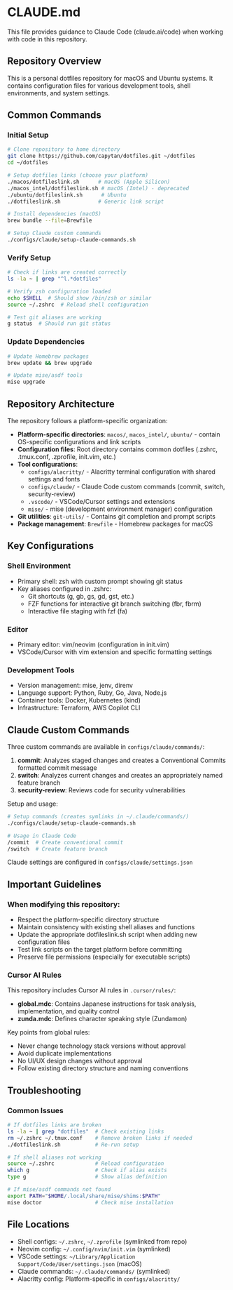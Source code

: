 # CLAUDE.md

This file provides guidance to Claude Code (claude.ai/code) when working with code in this repository.

## Repository Overview

This is a personal dotfiles repository for macOS and Ubuntu systems. It contains configuration files for various development tools, shell environments, and system settings.

## Common Commands

### Initial Setup
```bash
# Clone repository to home directory
git clone https://github.com/capytan/dotfiles.git ~/dotfiles
cd ~/dotfiles

# Setup dotfiles links (choose your platform)
./macos/dotfileslink.sh      # macOS (Apple Silicon)
./macos_intel/dotfileslink.sh # macOS (Intel) - deprecated
./ubuntu/dotfileslink.sh      # Ubuntu
./dotfileslink.sh            # Generic link script

# Install dependencies (macOS)
brew bundle --file=Brewfile

# Setup Claude custom commands
./configs/claude/setup-claude-commands.sh
```

### Verify Setup
```bash
# Check if links are created correctly
ls -la ~ | grep "^l.*dotfiles"

# Verify zsh configuration loaded
echo $SHELL  # Should show /bin/zsh or similar
source ~/.zshrc  # Reload shell configuration

# Test git aliases are working
g status  # Should run git status
```

### Update Dependencies
```bash
# Update Homebrew packages
brew update && brew upgrade

# Update mise/asdf tools
mise upgrade
```

## Repository Architecture

The repository follows a platform-specific organization:

- **Platform-specific directories**: `macos/`, `macos_intel/`, `ubuntu/` - contain OS-specific configurations and link scripts
- **Configuration files**: Root directory contains common dotfiles (.zshrc, .tmux.conf, .zprofile, init.vim, etc.)
- **Tool configurations**:
  - `configs/alacritty/` - Alacritty terminal configuration with shared settings and fonts
  - `configs/claude/` - Claude Code custom commands (commit, switch, security-review)
  - `.vscode/` - VSCode/Cursor settings and extensions
  - `mise/` - mise (development environment manager) configuration
- **Git utilities**: `git-utils/` - Contains git completion and prompt scripts
- **Package management**: `Brewfile` - Homebrew packages for macOS

## Key Configurations

### Shell Environment
- Primary shell: zsh with custom prompt showing git status
- Key aliases configured in .zshrc:
  - Git shortcuts (g, gb, gs, gd, gst, etc.)
  - FZF functions for interactive git branch switching (fbr, fbrm)
  - Interactive file staging with fzf (fa)

### Editor
- Primary editor: vim/neovim (configuration in init.vim)
- VSCode/Cursor with vim extension and specific formatting settings

### Development Tools
- Version management: mise, jenv, direnv
- Language support: Python, Ruby, Go, Java, Node.js
- Container tools: Docker, Kubernetes (kind)
- Infrastructure: Terraform, AWS Copilot CLI

## Claude Custom Commands

Three custom commands are available in `configs/claude/commands/`:
1. **commit**: Analyzes staged changes and creates a Conventional Commits formatted commit message
2. **switch**: Analyzes current changes and creates an appropriately named feature branch
3. **security-review**: Reviews code for security vulnerabilities

Setup and usage:
```bash
# Setup commands (creates symlinks in ~/.claude/commands/)
./configs/claude/setup-claude-commands.sh

# Usage in Claude Code
/commit  # Create conventional commit
/switch  # Create feature branch
```

Claude settings are configured in `configs/claude/settings.json`

## Important Guidelines

### When modifying this repository:
- Respect the platform-specific directory structure
- Maintain consistency with existing shell aliases and functions
- Update the appropriate dotfileslink.sh script when adding new configuration files
- Test link scripts on the target platform before committing
- Preserve file permissions (especially for executable scripts)

### Cursor AI Rules
This repository includes Cursor AI rules in `.cursor/rules/`:
- **global.mdc**: Contains Japanese instructions for task analysis, implementation, and quality control
- **zunda.mdc**: Defines character speaking style (Zundamon)

Key points from global rules:
- Never change technology stack versions without approval
- Avoid duplicate implementations
- No UI/UX design changes without approval
- Follow existing directory structure and naming conventions

## Troubleshooting

### Common Issues
```bash
# If dotfiles links are broken
ls -la ~ | grep "dotfiles"  # Check existing links
rm ~/.zshrc ~/.tmux.conf    # Remove broken links if needed
./dotfileslink.sh           # Re-run setup

# If shell aliases not working
source ~/.zshrc             # Reload configuration
which g                     # Check if alias exists
type g                      # Show alias definition

# If mise/asdf commands not found
export PATH="$HOME/.local/share/mise/shims:$PATH"
mise doctor                 # Check mise installation
```

## File Locations
- Shell configs: `~/.zshrc`, `~/.zprofile` (symlinked from repo)
- Neovim config: `~/.config/nvim/init.vim` (symlinked)
- VSCode settings: `~/Library/Application Support/Code/User/settings.json` (macOS)
- Claude commands: `~/.claude/commands/` (symlinked)
- Alacritty config: Platform-specific in `configs/alacritty/`
